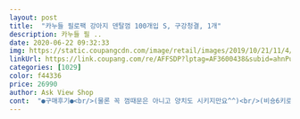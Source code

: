 ```yaml
---
layout: post 
title:  "카누들 필로팩 강아지 덴탈껌 100개입 S, 구강청결, 1개" 
description: 카누들 필 ..
date: 2020-06-22 09:32:33 
img: https://static.coupangcdn.com/image/retail/images/2019/10/21/11/4/a326c6ac-c366-4648-8408-563d51abf1d2.jpg 
linkUrl: https://link.coupang.com/re/AFFSDP?lptag=AF3600438&subid=ahnPublicAsk&pageKey=321812348&itemId=1030247858&vendorItemId=5478133663&traceid=V0-113-f062df64dc33e338 
categories: [1029] 
color: f44336 
price: 26990 
author: Ask View Shop 
cont:  "●구매후기●<br/>(물론 꼭 껌때문은 아니고 양치도 시키지만요^^)<br/>(비숑6키로 )<br/>(이름할리 비숑 5.<br/>5키로 장폐쇠수술경험있어<br/>4통째 먹고있는데 먹는동안 설사라던가 구토라던가<br/>680g이 일일 급여량인데요.<br/><br/>가수분해 되는 제품만 먹어야됨)<br/>강아지 매우잘먹고 치석제거 완벽함<br/>강아지밥먹고난후 후식용간식겸 치석제거용 최고임 먹을때잘부서져ㆍ안전함 ㆍ참고로 씹다가 꿀렁삼키는 강아지 적극추천!<br/>개별포장이라 위생적이고ᆢ오래보관해도<br/>갯수: 103p<br/>갯수는 오차를 생각해서 넣으신건지 항상 +34p정도<br/>계속 먹이던 카누들 소형껌.<br/><br/>그리고 여러가지 껌 먹여봤는데.<br/>.<br/> 그나마 오래 씹는 편이에요.<br/><br/>그리고 입냄새는 확실히 조금 잡아주는거같아요.<br/><br/>그리니즈같은 경우에는 그냥 한입에 꿀꺽.<br/>.<br/>ㅜ<br/>글리세린, 젤라틴, 프락토올리고당, 정제어유, 효모추출물<br/>급여가능연령 :3개월 이후부터 급여 가능<br/>급여방법 : 반려견 체중에 맞게 일일 오전/오후 1개씩 급여<br/>기호성은 정말 좋은거같아요.<br/> 정말 잘 먹어요!!<br/>눅눅해지지않아요<br/>다만 치와와 같은 경우에는 구강이 작아서 사료먹고나면<br/>다시 구매해요<br/>더 들어있어요^^<br/>두번째 재구매<br/>맛맛있는지 엄청잘먹음<br/>모양이 구멍이 뽕뽕 나있어서 치석 제거에 좋다고하는데ㅎ<br/>살안찌는듯ㆍ다이어트에도효과적ㆍ<br/>살안찜<br/>솔직히 저희 집 애들은 치석이 많이 없어서 확인이 어렵네요.<br/><br/>아마씨분말, CMC<br/> -Na, 글리세린모노스테아레이트,<br/>아무튼 신기한 향이에요.<br/> 근데 저희 집 애들은 진짜 잘먹어요ㅋㅋ<br/>어금니쪽에 사료찌꺼기가 고여있는데 껌 먹고나면 사라진답니다ㅎ<br/>원재료: 현미가루, 귀리가루, 쌀가루, 솔비톨, 옥수수전분,<br/>유통기한: 2017.<br/>12.<br/>16제조 2019.<br/>06.<br/>15일까지<br/>일단 하나하나 개별 포장되어있는 점이 저는 제일 좋은거같아요ㅎ<br/>잠시다른거 먹였다 개껌도 살쪄서<br/>재구매 100%  별100개!!!<br/>재구매 100프로<br/>저희 집 애들은 2.<br/>3kg 치와와 5kg 푸들이라 소형견으로<br/>천연향료, 비탕신B1, 아세트산아연, 비타민 D3,B2,B6,E<br/>총평베이지색상이라 흰강아지 먹고난후입깨끗함ㆍ맛있는지 잘먹음ㆍ<br/>치석제거껌개별포장이라 간편함<br/>치석제거효과100프로ㆍ강아지이빨 정말하얘짐ㆍ소화잘됨ㆍ<br/>카누들 1개에 6.<br/>8g입니다.<br/> 저는 하루에 23개정도 먹이고 있어요.<br/><br/>카누들 소형 100P<br/>크기 : 가로1cm  세로6cm<br/>크기는 음.<br/>.<br/> 보통 여자 검지손가락 크기 정도 되고,<br/>타사 대용량구매했다가 반도못먹어 눅눅해짐ᆢ개별포장제품찾던중<br/>탈없이 먹이고 있어서 앞으로도 쭉 급여 할 생각입니다.<br/>^^<br/>포장개별포장이라ㆍ외출시가지고다니기 간편함<br/>포장ㆍ깨끗히옴<br/>하루 아침저녁 1번씩줌<br/>하루아침저녁2번주다가ᆢ일주일지났을때 3번정도줌 좋은듯<br/>할리이빨 치석없고 깨끗해짐<br/>향없음ㆍ곡물이라 소화잘됨ㆍ일단 강아지<br/>향은 사실 좋은 향은 아니고, 약한 한약 향같기도하고<br/>후기좋아구매함ㆍ<br/>" 
---
```

